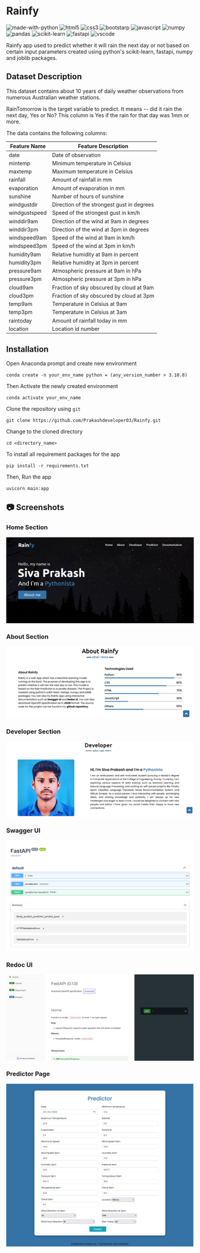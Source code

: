 # Rainfy

![made-with-python](https://img.shields.io/badge/Made%20with-Python-0078D4.svg)
![html5](https://img.shields.io/badge/HTML5-E34F26?logo=html5&logoColor=white)
![css3](https://img.shields.io/badge/CSS3-1572B6?logo=css3&logoColor=white)
![bootstarp](https://img.shields.io/badge/Bootstrap-563D7C?logo=bootstrap&logoColor=white)
![javascript](https://img.shields.io/badge/JavaScript-323330?logo=javascript&logoColor=F7DF1E)
![numpy](https://img.shields.io/badge/Numpy-777BB4?logo=numpy&logoColor=white)
![pandas](https://img.shields.io/badge/Pandas-2C2D72?logo=pandas&logoColor=white)
![scikit-learn](https://img.shields.io/badge/ScikitLearn-0078D4?logo=scikit-learn&logoColor=white)
![fastapi](https://img.shields.io/badge/FastAPI-109989?logo=FASTAPI&logoColor=white)
![vscode](https://img.shields.io/badge/Visual_Studio_Code-0078D4?logo=visual%20studio%20code&logoColor=white)

Rainfy app used to predict whether it will rain the next day or not based on certain input parameters created using python's scikit-learn, fastapi, numpy and joblib packages.

## Dataset Description

This dataset contains about 10 years of daily weather observations from numerous Australian weather stations.

RainTomorrow is the target variable to predict. It means -- did it rain the next day, Yes or No?
This column is Yes if the rain for that day was 1mm or more.

The data contains the following columns:

| Feature Name  | Feature Description                        |
| ------------- | ------------------------------------------ |
| date          | Date of observation                        |
| mintemp       | Minimum temperature in Celsius             |
| maxtemp       | Maximum temperature in Celsius             |
| rainfall      | Amount of rainfall in mm                   |
| evaporation   | Amount of evaporation in mm                |
| sunshine      | Number of hours of sunshine                |
| windgustdir   | Direction of the strongest gust in degrees |
| windgustspeed | Speed of the strongest gust in km/h        |
| winddir9am    | Direction of the wind at 9am in degrees    |
| winddir3pm    | Direction of the wind at 3pm in degrees    |
| windspeed9am  | Speed of the wind at 9am in km/h           |
| windspeed3pm  | Speed of the wind at 3pm in km/h           |
| humidity9am   | Relative humidity at 9am in percent        |
| humidity3pm   | Relative humidity at 3pm in percent        |
| pressure9am   | Atmospheric pressure at 9am in hPa         |
| pressure3pm   | Atmospheric pressure at 3pm in hPa         |
| cloud9am      | Fraction of sky obscured by cloud at 9am   |
| cloud3pm      | Fraction of sky obscured by cloud at 3pm   |
| temp9am       | Temperature in Celsius at 9am              |
| temp3pm       | Temperature in Celsius at 3am              |
| raintoday     | Amount of rainfall today in mm             |
| location      | Location id number                         |

## Installation

Open Anaconda prompt and create new environment

```
conda create -n your_env_name python = (any_version_number > 3.10.8)
```

Then Activate the newly created environment

```
conda activate your_env_name
```

Clone the repository using `git`

```
git clone https://github.com/Prakashdeveloper03/Rainfy.git
```

Change to the cloned directory

```
cd <directory_name>
```

To install all requirement packages for the app

```
pip install -r requirements.txt
```

Then, Run the app

```
uvicorn main:app
```

## 📷 Screenshots

### Home Section

![home_page](markdown/home.png)

### About Section

![about_page](markdown/about.png)

### Developer Section

![developer_page](markdown/developer.png)

### Swagger UI

![swagger](markdown/docs.png)

### Redoc UI

![redoc](markdown/redoc.png)

### Predictor Page

![predictor_page](markdown/predictor.png)
